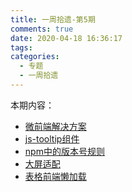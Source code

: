```yaml
---
title: 一周拾遗-第5期
comments: true
date: 2020-04-18 16:36:17
tags:
categories:
  - 专题
  - 一周拾遗
---
```


本期内容：

* [微前端解决方案](#微前端解决方案)
* [js-tooltip组件](#js-tooltip组件)
* [npm中的版本号规则](#npm中的版本号规则)
* [大屏适配](#大屏适配)
* [表格前端懒加载](#表格前端懒加载)

<!--more-->